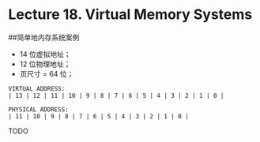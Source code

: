 # Lecture 18. Virtual Memory Systems



##简单地内存系统案例

*   14 位虚拟地址；
*   12 位物理地址；
*   页尺寸 = 64 位；

```
VIRTUAL ADDRESS:
| 13 | 12 | 11 | 10 | 9 | 8 | 7 | 6 | 5 | 4 | 3 | 2 | 1 | 0 |

PHYSICAL ADDRESS:
| 11 | 10 | 9 | 8 | 7 | 6 | 5 | 4 | 3 | 2 | 1 | 0 |

```

TODO